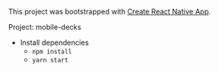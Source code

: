 This project was bootstrapped with [Create React Native App](https://github.com/react-community/create-react-native-app).

Project: mobile-decks

- Install dependencies
  - `npm install`
  - `yarn start`
